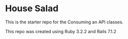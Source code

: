 # House Salad

This is the starter repo for the Consuming an API classes. 

This repo was created using Ruby 3.2.2 and Rails 7.1.2